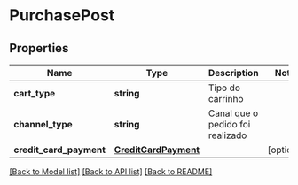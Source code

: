 # PurchasePost

## Properties
Name | Type | Description | Notes
------------ | ------------- | ------------- | -------------
**cart_type** | **string** | Tipo do carrinho | 
**channel_type** | **string** | Canal que o pedido foi realizado | 
**credit_card_payment** | [**CreditCardPayment**](CreditCardPayment.md) |  | [optional] 

[[Back to Model list]](../README.md#documentation-for-models) [[Back to API list]](../README.md#documentation-for-api-endpoints) [[Back to README]](../README.md)


